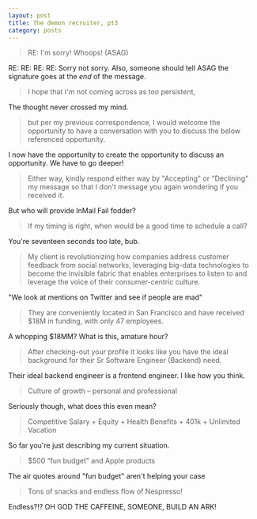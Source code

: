 ```yaml
---
layout: post
title: The demon recruiter, pt3
category: posts
---
```


> RE: I'm sorry! Whoops! (ASAG)

RE: RE: RE: RE: Sorry not sorry.  Also, someone should tell ASAG the signature goes at the *end* of the message.

>I hope that I'm not coming across as too persistent,

The thought never crossed my mind.

>but per my previous correspondence, I would welcome the opportunity to have a conversation with you to discuss the below referenced opportunity.

I now have the opportunity to create the opportunity to discuss an opportunity.  We have to go deeper!

>Either way, kindly respond either way by "Accepting" or "Declining" my message so that I don't message you again wondering if you received it.

But who will provide InMail Fail fodder?

>If my timing is right, when would be a good time to schedule a call?

You're seventeen seconds too late, bub.

>My client is revolutionizing how companies address customer feedback from social networks, leveraging big-data technologies to become the invisible fabric that enables enterprises to listen to and leverage the voice of their consumer-centric culture.

"We look at mentions on Twitter and see if people are mad"

>They are conveniently located in San Francisco and have received $18M in funding, with only 47 employees.

A whopping $18MM?  What is this, amature hour?

>After checking-out your profile it looks like you have the ideal background for their Sr Software Engineer (Backend) need.

Their ideal backend engineer is a frontend engineer.  I like how you think.

>Culture of growth – personal and professional

Seriously though, what does this even mean?

>Competitive Salary + Equity + Health Benefits + 401k + Unlimited Vacation

So far you're just describing my current situation.

>$500 “fun budget” and Apple products

The air quotes around "fun budget" aren't helping your case

>Tons of snacks and endless flow of Nespresso!

Endless?!?  OH GOD THE CAFFEINE, SOMEONE, BUILD AN ARK!
